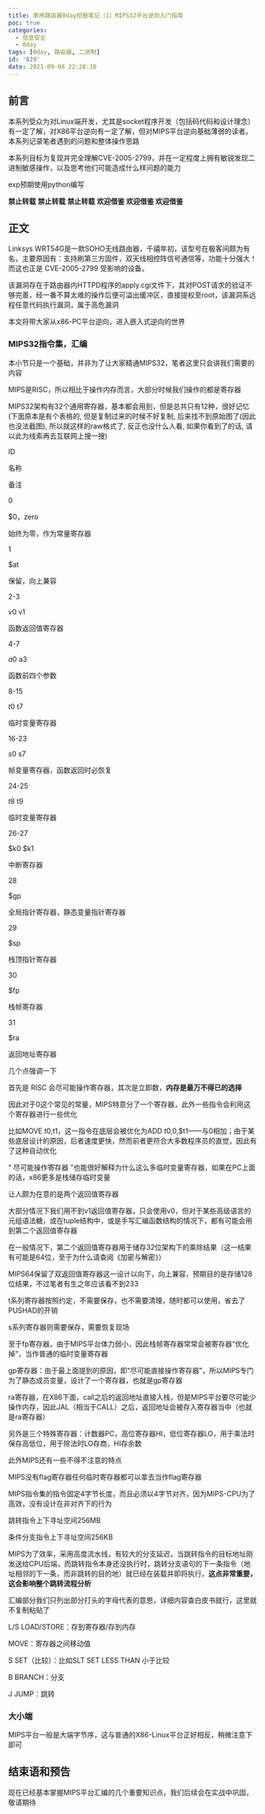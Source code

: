 ```yaml
---
title: 家用路由器0day挖掘笔记（1）MIPS32平台逆向入门指南
poc: true
categories:
  - 信息安全
  - 0day
tags: [0day, 路由器, 二进制]
id: '829'
date: 2021-09-08 22:28:10
---
```


## 前言

本系列受众为对Linux端开发，尤其是socket程序开发（包括码代码和设计理念）有一定了解，对X86平台逆向有一定了解，但对MIPS平台逆向基础薄弱的读者。本系列记录笔者遇到的问题和整体操作思路

本系列目标为复现并完全理解CVE-2005-2799，并在一定程度上拥有敏锐发现二进制敏感操作，以及思考他们可能造成什么样问题的能力

exp预期使用python编写



**禁止转载** **禁止转载** **禁止转载** **欢迎借鉴 欢迎借鉴 欢迎借鉴**

## 正文

Linksys WRT54G是一款SOHO无线路由器，千禧年初，该型号在极客间颇为有名，主要原因有：支持刷第三方固件，双天线相控阵信号通信等，功能十分强大！而这也正是 CVE-2005-2799 受影响的设备。

该漏洞存在于路由器内HTTPD程序的apply.cgi文件下，其对POST请求的验证不够完善，经一番不算太难的操作后便可溢出缓冲区，直接提权至root，该漏洞系远程任意代码执行漏洞，属于高危漏洞

本文将带大家从x86-PC平台逆向，进入嵌入式逆向的世界

### MIPS32指令集，汇编

本小节只是一个基础，并非为了让大家精通MIPS32，笔者这里只会讲我们需要的内容

MIPS是RISC，所以相比于操作内存而言，大部分时候我们操作的都是寄存器

MIPS32架构有32个通用寄存器，基本都会用到，但是总共只有12种，很好记忆(下面原本是有个表格的, 但是复制过来的时候不好复制, 后来找不到原始图了(因此也没法截图), 所以就这样的raw格式了, 反正也没什么人看, 如果你看到了的话, 请以此为线索再去互联网上搜一搜)

ID

名称

备注

0

$0，zero

始终为零，作为常量寄存器

1

$at

保留，向上兼容

2-3

$v0~$v1

函数返回值寄存器

4-7

$a0~$a3

函数前四个参数

8-15

$t0~$t7

临时变量寄存器

16-23

$s0~$s7

帧变量寄存器，函数返回时必恢复

24-25

$t8~$t9

临时变量寄存器

26-27

$k0 $k1

中断寄存器

28

$gp

全局指针寄存器，静态变量指针寄存器

29

$sp

栈顶指针寄存器

30

$fp

栈帧寄存器

31

$ra

返回地址寄存器

几个点强调一下

首先是 RISC 会尽可能操作寄存器，其次是立即数，**内存是最万不得已的选择**

因此对于0这个常见的常量，MIPS特意分了一个寄存器，此外一些指令会利用这个寄存器进行一些优化

比如MOVE $t0,$t1，这一指令在底层会被优化为ADD $t0,$0,$t1——与0相加；由于某些底层设计的原因，后者速度更快，然而前者更符合大多数程序员的直觉，因此有了这种自动优化

“ 尽可能操作寄存器 ”也能很好解释为什么这么多临时变量寄存器，如果在PC上面的话，x86更多是栈储存临时变量

让人颇为在意的是两个返回值寄存器

大部分情况下我们用不到v1返回值寄存器，只会使用v0，但对于某些高级语言的元组语法糖，或在tuple结构中，或是手写汇编函数结构的情况下，都有可能会用到第二个返回值寄存器

在一般情况下，第二个返回值寄存器用于储存32位架构下的乘除结果（这一结果有可能是64位，至于为什么请查阅《加密与解密》）

MIPS64保留了双返回值寄存器这一设计以向下，向上兼容，预期目的是存储128位结果，不过笔者有生之年应该看不到233

t系列寄存器按照约定，不需要保存，也不需要清理，随时都可以使用，省去了PUSHAD的开销

s系列寄存器则需要保存，需要恢复现场

至于fp寄存器，由于MIPS平台体力弱小，因此栈帧寄存器常常会被寄存器“优化掉”，当作普通的临时变量寄存器

gp寄存器：由于最上面提到的原因，即“尽可能直接操作寄存器”，所以MIPS专门为了静态成员变量，设计了一个寄存器，也就是gp寄存器

ra寄存器，在X86下面，call之后的返回地址直接入栈，但是MIPS平台要尽可能少操作内存，因此JAL（相当于CALL）之后，返回地址会被存入寄存器当中（也就是ra寄存器）

另外是三个特殊寄存器：计数器PC，高位寄存器HI，低位寄存器LO，用于乘法时保存高低位，用于除法时LO存商，HI存余数

此外MIPS还有一些不得不注意的特点

MIPS没有flag寄存器任何临时寄存器都可以拿去当作flag寄存器

MIPS指令集的指令固定4字节长度，而且必须以4字节对齐，因为MIPS-CPU为了高效，没有设计在非对齐下的行为

跳转指令上下寻址空间256MB

条件分支指令上下寻址空间256KB

MIPS为了效率，采用高度流水线，有较大的分支延迟，当跳转指令的目标地址刚发送给CPU后端，而跳转指令本身还没执行时，跳转分支语句的下一条指令（地址相邻的下一条，而非跳转的目的地）就已经在装载并即将执行，**这点非常重要，这会影响整个跳转流程分析**

汇编部分我们只列出部分打头的字母代表的意思，详细内容查白皮书就行，这里就不复制粘贴了

L/S LOAD/STORE：存到寄存器/存到内存

MOVE：寄存器之间移动值

S SET（比较）：比如SLT SET LESS THAN 小于比较

B BRANCH：分支

J JUMP：跳转

### 大小端

MIPS平台一般是大端字节序，这与普通的X86-Linux平台正好相反，稍微注意下即可

## 结束语和预告

现在已经基本掌握MIPS平台汇编的几个重要知识点，我们后续会在实战中巩固，敬请期待